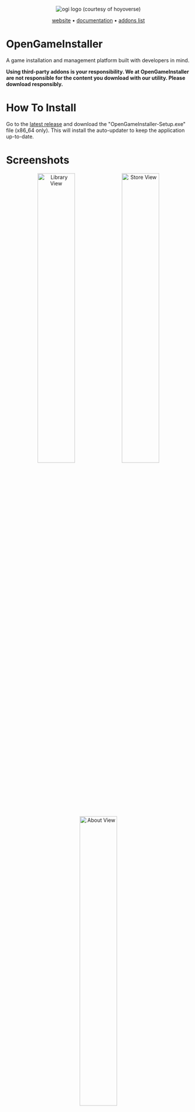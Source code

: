 <p align="center">
  <img src="https://github.com/user-attachments/assets/f1725eb8-930b-4fca-a2dd-3fdef22dbef1" alt="ogi logo (courtesy of hoyoverse)" />
</p>

<p align="center">
  <a href="https://ogi.nat3z.com">website</a>
  •
  <a href="https://ogi.nat3z.com/docs/">documentation</a>
  •
  <a href="https://ogi.nat3z.com/community/">addons list</a>
</p>

# OpenGameInstaller

A game installation and management platform built with developers in mind.

**Using third-party addons is your responsibility. We at OpenGameInstaller are not responsible for the content you download with our utility. Please download responsibly.**

# How To Install

Go to the [latest release](https://github.com/Nat3z/OpenGameInstaller/releases/latest) and download the "OpenGameInstaller-Setup.exe" file (x86_64 only). This will install the auto-updater to keep the application up-to-date.

# Screenshots

<p float="left" align="center">
  <img width="45%" height="45%" src="https://github.com/user-attachments/assets/802bc452-ea5b-43d7-a57a-6e778e5222cb" alt="Library View" />
  <img width="45%" height="45%" src="https://github.com/user-attachments/assets/89f19909-67c9-43e0-91aa-a0729e3ccd18" alt="Store View" />
  <img width="45%" height="45%" src="https://github.com/user-attachments/assets/9208b5aa-b7c8-48f1-83fa-9d817000b0cb" alt="About View" />
</p>

# What is this repository?

This is the npm workspace which stores all of the packages required for OpenGameInstaller, including the front-facing GUI `application`, a web-interface for docs `web`, a library to interface with the Real-Debrid API `packages/real-debrid`, and a library to interface with OpenGameInstaller's addons platform `packages/ogi-addon`.

# How do I build addons?

Follow the [Building your first addon](https://ogi.nat3z.com/docs/first-addon) guide to learn how you can create awesome addons that expand OpenGameInstaller!

**READMEs are in each package to describe how to use them.**

The LICENSE of each package are in their directories.

_logo is Firefly by Hoyoverse's Honkai Star Rail. We do not claim ownership of this image nor the character, we just love the game._
